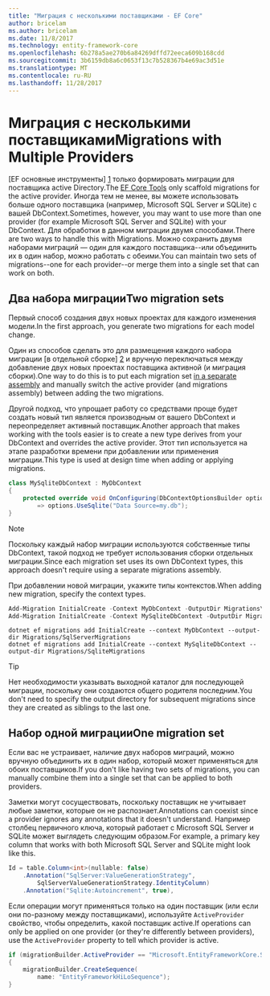 ```yaml
---
title: "Миграция с несколькими поставщиками - EF Core"
author: bricelam
ms.author: bricelam
ms.date: 11/8/2017
ms.technology: entity-framework-core
ms.openlocfilehash: 6b278a5ae270b6a84269dffd72eeca609b168cdd
ms.sourcegitcommit: 3b6159db8a6c0653f13c7b528367b4e69ac3d51e
ms.translationtype: MT
ms.contentlocale: ru-RU
ms.lasthandoff: 11/28/2017
---
```

<a name="migrations-with-multiple-providers"></a><span data-ttu-id="838ab-102">Миграция с несколькими поставщиками</span><span class="sxs-lookup"><span data-stu-id="838ab-102">Migrations with Multiple Providers</span></span>
==================================
<span data-ttu-id="838ab-103">[EF основные инструменты] [ 1] только формировать миграции для поставщика active Directory.</span><span class="sxs-lookup"><span data-stu-id="838ab-103">The [EF Core Tools][1] only scaffold migrations for the active provider.</span></span> <span data-ttu-id="838ab-104">Иногда тем не менее, вы можете использовать больше одного поставщика (например, Microsoft SQL Server и SQLite) с вашей DbContext.</span><span class="sxs-lookup"><span data-stu-id="838ab-104">Sometimes, however, you may want to use more than one provider (for example Microsoft SQL Server and SQLite) with your DbContext.</span></span> <span data-ttu-id="838ab-105">Для обработки в данном миграции двумя способами.</span><span class="sxs-lookup"><span data-stu-id="838ab-105">There are two ways to handle this with Migrations.</span></span> <span data-ttu-id="838ab-106">Можно сохранить двумя наборами миграций — один для каждого поставщика--или объединить их в один набор, можно работать с обеими.</span><span class="sxs-lookup"><span data-stu-id="838ab-106">You can maintain two sets of migrations--one for each provider--or merge them into a single set that can work on both.</span></span>

<a name="two-migration-sets"></a><span data-ttu-id="838ab-107">Два набора миграции</span><span class="sxs-lookup"><span data-stu-id="838ab-107">Two migration sets</span></span>
------------------
<span data-ttu-id="838ab-108">Первый способ создания двух новых проектах для каждого изменения модели.</span><span class="sxs-lookup"><span data-stu-id="838ab-108">In the first approach, you generate two migrations for each model change.</span></span>

<span data-ttu-id="838ab-109">Один из способов сделать это для размещения каждого набора миграции [в отдельной сборке] [ 2] и вручную переключаться между добавление двух новых проектах поставщика активной (и миграция сборки).</span><span class="sxs-lookup"><span data-stu-id="838ab-109">One way to do this is to put each migration set [in a separate assembly][2] and manually switch the active provider (and migrations assembly) between adding the two migrations.</span></span>

<span data-ttu-id="838ab-110">Другой подход, что упрощает работу со средствами проще будет создать новый тип является производным от вашего DbContext и переопределяет активный поставщик.</span><span class="sxs-lookup"><span data-stu-id="838ab-110">Another approach that makes working with the tools easier is to create a new type derives from your DbContext and overrides the active provider.</span></span> <span data-ttu-id="838ab-111">Этот тип используется на этапе разработки времени при добавлении или применения миграции.</span><span class="sxs-lookup"><span data-stu-id="838ab-111">This type is used at design time when adding or applying migrations.</span></span>

``` csharp
class MySqliteDbContext : MyDbContext
{
    protected override void OnConfiguring(DbContextOptionsBuilder options)
        => options.UseSqlite("Data Source=my.db");
}
```

> [!NOTE]
> <span data-ttu-id="838ab-112">Поскольку каждый набор миграции используются собственные типы DbContext, такой подход не требует использования сборки отдельных миграции.</span><span class="sxs-lookup"><span data-stu-id="838ab-112">Since each migration set uses its own DbContext types, this approach doesn't require using a separate migrations assembly.</span></span>

<span data-ttu-id="838ab-113">При добавлении новой миграции, укажите типы контекстов.</span><span class="sxs-lookup"><span data-stu-id="838ab-113">When adding new migration, specify the context types.</span></span>

``` powershell
Add-Migration InitialCreate -Context MyDbContext -OutputDir Migrations\SqlServerMigrations
Add-Migration InitialCreate -Context MySqliteDbContext -OutputDir Migrations\SqliteMigrations
```
``` Console
dotnet ef migrations add InitialCreate --context MyDbContext --output-dir Migrations/SqlServerMigrations
dotnet ef migrations add InitialCreate --context MySqliteDbContext --output-dir Migrations/SqliteMigrations
```

> [!TIP]
> <span data-ttu-id="838ab-114">Нет необходимости указывать выходной каталог для последующей миграции, поскольку они создаются общего родителя последним.</span><span class="sxs-lookup"><span data-stu-id="838ab-114">You don't need to specify the output directory for subsequent migrations since they are created as siblings to the last one.</span></span>

<a name="one-migration-set"></a><span data-ttu-id="838ab-115">Набор одной миграции</span><span class="sxs-lookup"><span data-stu-id="838ab-115">One migration set</span></span>
-----------------
<span data-ttu-id="838ab-116">Если вас не устраивает, наличие двух наборов миграций, можно вручную объединить их в один набор, который может применяться для обоих поставщиков.</span><span class="sxs-lookup"><span data-stu-id="838ab-116">If you don't like having two sets of migrations, you can manually combine them into a single set that can be applied to both providers.</span></span>

<span data-ttu-id="838ab-117">Заметки могут сосуществовать, поскольку поставщик не учитывает любые заметки, которые он не распознает.</span><span class="sxs-lookup"><span data-stu-id="838ab-117">Annotations can coexist since a provider ignores any annotations that it doesn't understand.</span></span> <span data-ttu-id="838ab-118">Например столбец первичного ключа, который работает с Microsoft SQL Server и SQLite может выглядеть следующим образом.</span><span class="sxs-lookup"><span data-stu-id="838ab-118">For example, a primary key column that works with both Microsoft SQL Server and SQLite might look like this.</span></span>

``` csharp
Id = table.Column<int>(nullable: false)
    .Annotation("SqlServer:ValueGenerationStrategy",
        SqlServerValueGenerationStrategy.IdentityColumn)
    .Annotation("Sqlite:Autoincrement", true),
```

<span data-ttu-id="838ab-119">Если операции могут применяться только на один поставщик (или если они по-разному между поставщиками), используйте `ActiveProvider` свойство, чтобы определить, какой поставщик active.</span><span class="sxs-lookup"><span data-stu-id="838ab-119">If operations can only be applied on one provider (or they're differently between providers), use the `ActiveProvider` property to tell which provider is active.</span></span>

``` csharp
if (migrationBuilder.ActiveProvider == "Microsoft.EntityFrameworkCore.SqlServer")
{
    migrationBuilder.CreateSequence(
        name: "EntityFrameworkHiLoSequence");
}
```


  [1]: ../../miscellaneous/cli/index.md
  [2]: projects.md
